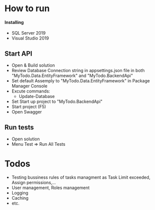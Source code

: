 
# How to run
#### Installing
- SQL Server 2019
- Visual Studio 2019
## Start API
- Open & Build solution
- Review Database Connection string in appsettings.json file in both "MyTodo.Data.EntityFramework" and "MyTodo.BackendApi"
- Set default Assemply to "MyTodo.Data.EntityFramework" in Package Manager Console
- Excute commands:
	- Update-Database
- Set Start up project to "MyTodo.BackendApi"
- Start project (F5)
- Open Swagger
## Run tests
- Open solution
- Menu Test => Run All Tests
# Todos
- Testing bussiness rules of tasks managment as Task Limit exceeded, Assign permissions,...
- User management, Roles management
- Logging
- Caching
- etc.